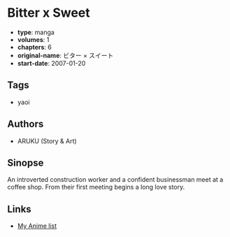 # Bitter x Sweet

-   **type**: manga
-   **volumes**: 1
-   **chapters**: 6
-   **original-name**: ビター × スイート
-   **start-date**: 2007-01-20

## Tags

-   yaoi

## Authors

-   ARUKU (Story & Art)

## Sinopse

An introverted construction worker and a confident businessman meet at a coffee shop. From their first meeting begins a long love story.

## Links

-   [My Anime list](https://myanimelist.net/manga/12156/Bitter_x_Sweet)
